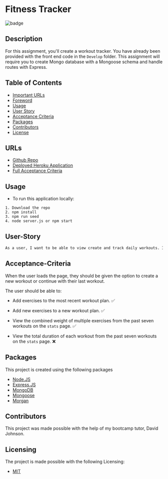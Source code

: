 # Fitness Tracker
![badge](https://img.shields.io/badge/license-MIT-brightgreen)

## Description
For this assignment, you'll create a workout tracker. You have already been provided with the front end code in the `Develop` folder. This assignment will require you to create Mongo database with a Mongoose schema and handle routes with Express.

## Table of Contents
- [Important URLs](#urls)
- [Foreword](#foreword)
- [Usage](#usage)
- [User Story](#user-story)
- [Acceptance Criteria](#acceptance-criteria)
- [Packages](#packages)
- [Contributors](#contributors)
- [License](#Licensing)

## URLs
- [Github Repo](https://github.com/candracodes/fitness-tracker)
- [Deployed Heroku Application](https://candra-fitness-tracker.herokuapp.com/)
- [Full Acceptance Criteria](./assets/README.md)

## Usage
- To run this application locally:
```
1. Download the repo
2. npm install
3. npm run seed
4. node server.js or npm start
```

## User-Story

```md
As a user, I want to be able to view create and track daily workouts. I want to be able to log multiple exercises in a workout on a given day. I should also be able to track the name, type, weight, sets, reps, and duration of exercise. If the exercise is a cardio exercise, I should be able to track my distance traveled.
```

## Acceptance-Criteria
When the user loads the page, they should be given the option to create a new workout or continue with their last workout.

The user should be able to:

  * Add exercises to the most recent workout plan. ✅

  * Add new exercises to a new workout plan. ✅

  * View the combined weight of multiple exercises from the past seven workouts on the `stats` page. ✅

  * View the total duration of each workout from the past seven workouts on the `stats` page. ❌


## Packages

This project is created using the following packages
- [Node.JS](https://nodejs.org/en/)
- [Express.JS](https://expressjs.com/)
- [MongoDB](https://www.mongodb.com/)
- [Mongoose](https://www.npmjs.com/package//mongoose)
- [Morgan](https://www.npmjs.com/package/morgan)

## Contributors
This project was made possible with the help of my bootcamp tutor, David Johnson.

## Licensing
The project is made possible with the following Licensing:
- [MIT](license.txt)



